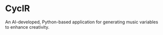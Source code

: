 # CyclR
An AI-developed, Python-based application for generating music variables to enhance creativity.
